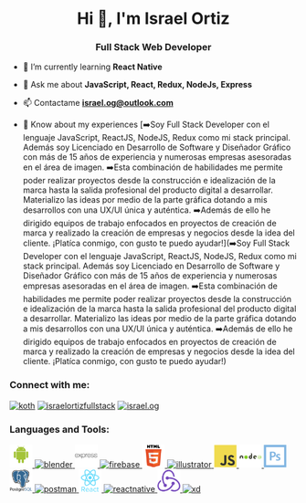 <h1 align="center">Hi 👋, I'm Israel Ortiz</h1>
<h3 align="center">Full Stack Web Developer</h3>

- 🌱 I’m currently learning **React Native**

- 💬 Ask me about **JavaScript, React, Redux, NodeJs, Express**

- 📫 Contactame **israel.og@outlook.com**

- 📄 Know about my experiences [➡️Soy Full Stack Developer con el lenguaje JavaScript, ReactJS, NodeJS, Redux como mi stack principal. Además soy Licenciado en Desarrollo de Software y Diseñador Gráfico con más de 15 años de experiencia y numerosas empresas asesoradas en el área de imagen. ➡️Esta combinación de habilidades me permite poder realizar proyectos desde la construcción e idealización de la marca hasta la salida profesional del producto digital a desarrollar. Materializo las ideas por medio de la parte gráfica dotando a mis desarrollos con una UX/UI única y auténtica. ➡️Además de ello he dirigido equipos de trabajo enfocados en proyectos de creación de marca y realizado la creación de empresas y negocios desde la idea del cliente. ¡Platíca conmigo, con gusto te puedo ayudar!](➡️Soy Full Stack Developer con el lenguaje JavaScript, ReactJS, NodeJS, Redux como mi stack principal. Además soy Licenciado en Desarrollo de Software y Diseñador Gráfico con más de 15 años de experiencia y numerosas empresas asesoradas en el área de imagen. ➡️Esta combinación de habilidades me permite poder realizar proyectos desde la construcción e idealización de la marca hasta la salida profesional del producto digital a desarrollar. Materializo las ideas por medio de la parte gráfica dotando a mis desarrollos con una UX/UI única y auténtica. ➡️Además de ello he dirigido equipos de trabajo enfocados en proyectos de creación de marca y realizado la creación de empresas y negocios desde la idea del cliente. ¡Platíca conmigo, con gusto te puedo ayudar!)

<h3 align="left">Connect with me:</h3>
<p align="left">
<a href="https://twitter.com/koth" target="blank"><img align="center" src="https://raw.githubusercontent.com/rahuldkjain/github-profile-readme-generator/master/src/images/icons/Social/twitter.svg" alt="koth" height="30" width="40" /></a>
<a href="https://linkedin.com/in/israelortizfullstack" target="blank"><img align="center" src="https://raw.githubusercontent.com/rahuldkjain/github-profile-readme-generator/master/src/images/icons/Social/linked-in-alt.svg" alt="israelortizfullstack" height="30" width="40" /></a>
<a href="https://fb.com/israel.og" target="blank"><img align="center" src="https://raw.githubusercontent.com/rahuldkjain/github-profile-readme-generator/master/src/images/icons/Social/facebook.svg" alt="israel.og" height="30" width="40" /></a>
</p>

<h3 align="left">Languages and Tools:</h3>
<p align="left"> <a href="https://developer.android.com" target="_blank" rel="noreferrer"> <img src="https://raw.githubusercontent.com/devicons/devicon/master/icons/android/android-original-wordmark.svg" alt="android" width="40" height="40"/> </a> <a href="https://www.blender.org/" target="_blank" rel="noreferrer"> <img src="https://download.blender.org/branding/community/blender_community_badge_white.svg" alt="blender" width="40" height="40"/> </a> <a href="https://expressjs.com" target="_blank" rel="noreferrer"> <img src="https://raw.githubusercontent.com/devicons/devicon/master/icons/express/express-original-wordmark.svg" alt="express" width="40" height="40"/> </a> <a href="https://firebase.google.com/" target="_blank" rel="noreferrer"> <img src="https://www.vectorlogo.zone/logos/firebase/firebase-icon.svg" alt="firebase" width="40" height="40"/> </a> <a href="https://www.w3.org/html/" target="_blank" rel="noreferrer"> <img src="https://raw.githubusercontent.com/devicons/devicon/master/icons/html5/html5-original-wordmark.svg" alt="html5" width="40" height="40"/> </a> <a href="https://www.adobe.com/in/products/illustrator.html" target="_blank" rel="noreferrer"> <img src="https://www.vectorlogo.zone/logos/adobe_illustrator/adobe_illustrator-icon.svg" alt="illustrator" width="40" height="40"/> </a> <a href="https://developer.mozilla.org/en-US/docs/Web/JavaScript" target="_blank" rel="noreferrer"> <img src="https://raw.githubusercontent.com/devicons/devicon/master/icons/javascript/javascript-original.svg" alt="javascript" width="40" height="40"/> </a> <a href="https://nodejs.org" target="_blank" rel="noreferrer"> <img src="https://raw.githubusercontent.com/devicons/devicon/master/icons/nodejs/nodejs-original-wordmark.svg" alt="nodejs" width="40" height="40"/> </a> <a href="https://www.photoshop.com/en" target="_blank" rel="noreferrer"> <img src="https://raw.githubusercontent.com/devicons/devicon/master/icons/photoshop/photoshop-line.svg" alt="photoshop" width="40" height="40"/> </a> <a href="https://www.postgresql.org" target="_blank" rel="noreferrer"> <img src="https://raw.githubusercontent.com/devicons/devicon/master/icons/postgresql/postgresql-original-wordmark.svg" alt="postgresql" width="40" height="40"/> </a> <a href="https://postman.com" target="_blank" rel="noreferrer"> <img src="https://www.vectorlogo.zone/logos/getpostman/getpostman-icon.svg" alt="postman" width="40" height="40"/> </a> <a href="https://reactjs.org/" target="_blank" rel="noreferrer"> <img src="https://raw.githubusercontent.com/devicons/devicon/master/icons/react/react-original-wordmark.svg" alt="react" width="40" height="40"/> </a> <a href="https://reactnative.dev/" target="_blank" rel="noreferrer"> <img src="https://reactnative.dev/img/header_logo.svg" alt="reactnative" width="40" height="40"/> </a> <a href="https://redux.js.org" target="_blank" rel="noreferrer"> <img src="https://raw.githubusercontent.com/devicons/devicon/master/icons/redux/redux-original.svg" alt="redux" width="40" height="40"/> </a> <a href="https://www.adobe.com/products/xd.html" target="_blank" rel="noreferrer"> <img src="https://cdn.worldvectorlogo.com/logos/adobe-xd.svg" alt="xd" width="40" height="40"/> </a> </p>

